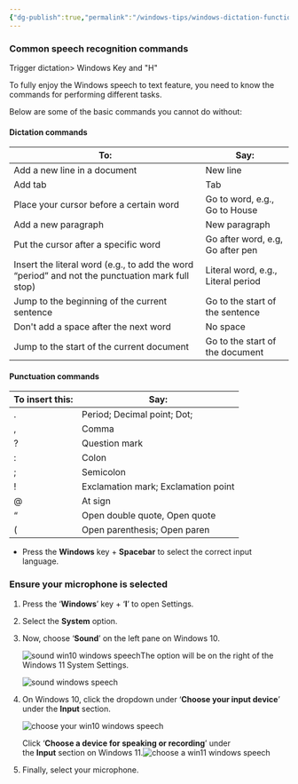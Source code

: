 ```yaml
---
{"dg-publish":true,"permalink":"/windows-tips/windows-dictation-function/","tags":["windows11","tips"]}
---
```


### Common speech recognition commands

Trigger dictation> Windows Key and "H"

To fully enjoy the Windows speech to text feature, you need to know the commands for performing different tasks. 

Below are some of the basic commands you cannot do without:

#### Dictation commands

|To:|Say:|
|---|---|
|Add a new line in a document|New line|
|Add tab|Tab|
|Place your cursor before a certain word|Go to word, e.g., Go to House|
|Add a new paragraph|New paragraph|
|Put the cursor after a specific word|Go after word, e.g, Go after pen|
|Insert the literal word (e.g., to add the word “period” and not the punctuation mark full stop)|Literal word, e.g., Literal period|
|Jump to the beginning of the current sentence|Go to the start of the sentence|
|Don't add a space after the next word|No space|
|Jump to the start of the current document|Go to the start of the document|

#### Punctuation commands

|To insert this:|Say:|
|---|---|
|.|Period; Decimal point; Dot;|
|,|Comma|
|?|Question mark|
|:|Colon|
|;|Semicolon|
|!|Exclamation mark; Exclamation point|
|@|At sign|
|“|Open double quote, Open quote|
|(|Open parenthesis; Open paren|

- Press the **Windows** key + **Spacebar** to select the correct input language.

### Ensure your microphone is selected

1. Press the ‘**Windows**’ key + ‘**I**’ to open Settings. 
    
2. Select the **System** option.
    
3. Now, choose ‘**Sound**’ on the left pane on Windows 10.
    
    ![sound win10 windows speech](https://www.notta.ai/pictures/sound-win10-windows-speech.png "sound-win10-windows-speech")The option will be on the right of the Windows 11 System Settings.
    
    ![sound windows speech](https://www.notta.ai/pictures/sound-windows-speech.png "sound-windows-speech")
    
4. On Windows 10, click the dropdown under ‘**Choose your input device**’ under the **Input** section.
    
    ![choose your win10 windows speech](https://www.notta.ai/pictures/choose-your-win10-windows-speech.png "choose-your-win10-windows-speech")
    
    Click ‘**Choose a device for speaking or recording**’ under the **Input** section on Windows 11.![choose a win11 windows speech](https://www.notta.ai/pictures/choose-a-win11-windows-speech.png "choose-a-win11-windows-speech")
    
5. Finally, select your microphone.